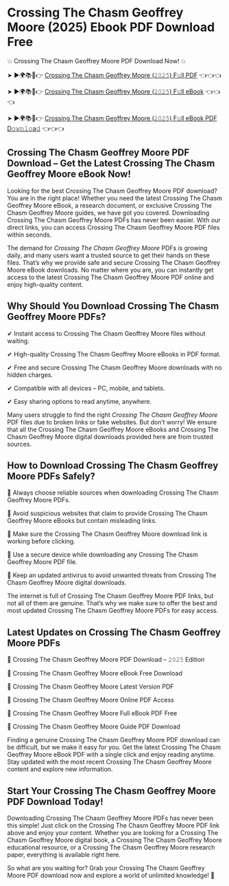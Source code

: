 # Crossing The Chasm Geoffrey Moore (2025) Ebook PDF Download Free

💥 Crossing The Chasm Geoffrey Moore PDF Download Now! 💥

➤ ►🌍📚📱👉 [Crossing The Chasm Geoffrey Moore (𝟸𝟶𝟸𝟻) F𝚞ll PDF](https://getpdf.xyz/crossing-the-chasm-geoffrey-moore) 👈👈👈


➤ ►🌍📚📱👉 [Crossing The Chasm Geoffrey Moore (𝟸𝟶𝟸𝟻) F𝚞ll eBook](https://getpdf.xyz/crossing-the-chasm-geoffrey-moore) 👈👈👈


➤ ►🌍📚📱👉 [Crossing The Chasm Geoffrey Moore (𝟸𝟶𝟸𝟻) F𝚞ll eBook PDF D𝚘𝚠𝚗𝚕𝚘a𝚍](https://getpdf.xyz/crossing-the-chasm-geoffrey-moore) 👈👈👈


## Crossing The Chasm Geoffrey Moore PDF Download – Get the Latest Crossing The Chasm Geoffrey Moore eBook Now!

Looking for the best Crossing The Chasm Geoffrey Moore PDF download? You are in the right place! Whether you need the latest Crossing The Chasm Geoffrey Moore eBook, a research document, or exclusive Crossing The Chasm Geoffrey Moore guides, we have got you covered. Downloading Crossing The Chasm Geoffrey Moore PDFs has never been easier. With our direct links, you can access Crossing The Chasm Geoffrey Moore PDF files within seconds.

The demand for *Crossing The Chasm Geoffrey Moore* PDFs is growing daily, and many users want a trusted source to get their hands on these files. That’s why we provide safe and secure Crossing The Chasm Geoffrey Moore eBook downloads. No matter where you are, you can instantly get access to the latest Crossing The Chasm Geoffrey Moore PDF online and enjoy high-quality content.

## Why Should You Download Crossing The Chasm Geoffrey Moore PDFs?

✔ Instant access to Crossing The Chasm Geoffrey Moore files without waiting.

✔ High-quality Crossing The Chasm Geoffrey Moore eBooks in PDF format.

✔ Free and secure Crossing The Chasm Geoffrey Moore downloads with no hidden charges.

✔ Compatible with all devices – PC, mobile, and tablets.

✔ Easy sharing options to read anytime, anywhere.

Many users struggle to find the right *Crossing The Chasm Geoffrey Moore* PDF files due to broken links or fake websites. But don’t worry! We ensure that all the Crossing The Chasm Geoffrey Moore eBooks and Crossing The Chasm Geoffrey Moore digital downloads provided here are from trusted sources.

## How to Download Crossing The Chasm Geoffrey Moore PDFs Safely?

📌 Always choose reliable sources when downloading Crossing The Chasm Geoffrey Moore PDFs.

📌 Avoid suspicious websites that claim to provide Crossing The Chasm Geoffrey Moore eBooks but contain misleading links.

📌 Make sure the Crossing The Chasm Geoffrey Moore download link is working before clicking.

📌 Use a secure device while downloading any Crossing The Chasm Geoffrey Moore PDF file.

📌 Keep an updated antivirus to avoid unwanted threats from Crossing The Chasm Geoffrey Moore digital downloads.

The internet is full of Crossing The Chasm Geoffrey Moore PDF links, but not all of them are genuine. That’s why we make sure to offer the best and most updated Crossing The Chasm Geoffrey Moore PDFs for easy access.

## Latest Updates on Crossing The Chasm Geoffrey Moore PDFs

🔹 Crossing The Chasm Geoffrey Moore PDF Download – 𝟸𝟶𝟸𝟻 Edition

🔹 Crossing The Chasm Geoffrey Moore eBook Free Download

🔹 Crossing The Chasm Geoffrey Moore Latest Version PDF

🔹 Crossing The Chasm Geoffrey Moore Online PDF Access

🔹 Crossing The Chasm Geoffrey Moore Full eBook PDF Free

🔹 Crossing The Chasm Geoffrey Moore Guide PDF Download

Finding a genuine Crossing The Chasm Geoffrey Moore PDF download can be difficult, but we make it easy for you. Get the latest Crossing The Chasm Geoffrey Moore eBook PDF with a single click and enjoy reading anytime. Stay updated with the most recent Crossing The Chasm Geoffrey Moore content and explore new information.

## Start Your Crossing The Chasm Geoffrey Moore PDF Download Today!

Downloading Crossing The Chasm Geoffrey Moore PDFs has never been this simple! Just click on the Crossing The Chasm Geoffrey Moore PDF link above and enjoy your content. Whether you are looking for a Crossing The Chasm Geoffrey Moore digital book, a Crossing The Chasm Geoffrey Moore educational resource, or a Crossing The Chasm Geoffrey Moore research paper, everything is available right here.

So what are you waiting for? Grab your Crossing The Chasm Geoffrey Moore PDF download now and explore a world of unlimited knowledge! 🚀